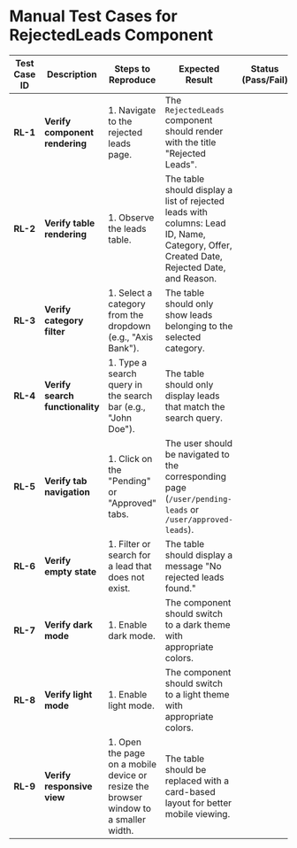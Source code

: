 # Manual Test Cases for RejectedLeads Component

| Test Case ID | Description | Steps to Reproduce | Expected Result | Status (Pass/Fail) |
| --- | --- | --- | --- | --- |
| **RL-1** | **Verify component rendering** | 1. Navigate to the rejected leads page. | The `RejectedLeads` component should render with the title "Rejected Leads". | |
| **RL-2** | **Verify table rendering** | 1. Observe the leads table. | The table should display a list of rejected leads with columns: Lead ID, Name, Category, Offer, Created Date, Rejected Date, and Reason. | |
| **RL-3** | **Verify category filter** | 1. Select a category from the dropdown (e.g., "Axis Bank"). | The table should only show leads belonging to the selected category. | |
| **RL-4** | **Verify search functionality** | 1. Type a search query in the search bar (e.g., "John Doe"). | The table should only display leads that match the search query. | |
| **RL-5** | **Verify tab navigation** | 1. Click on the "Pending" or "Approved" tabs. | The user should be navigated to the corresponding page (`/user/pending-leads` or `/user/approved-leads`). | |
| **RL-6** | **Verify empty state** | 1. Filter or search for a lead that does not exist. | The table should display a message "No rejected leads found." | |
| **RL-7** | **Verify dark mode** | 1. Enable dark mode. | The component should switch to a dark theme with appropriate colors. | |
| **RL-8** | **Verify light mode** | 1. Enable light mode. | The component should switch to a light theme with appropriate colors. | |
| **RL-9** | **Verify responsive view** | 1. Open the page on a mobile device or resize the browser window to a smaller width. | The table should be replaced with a card-based layout for better mobile viewing. | |